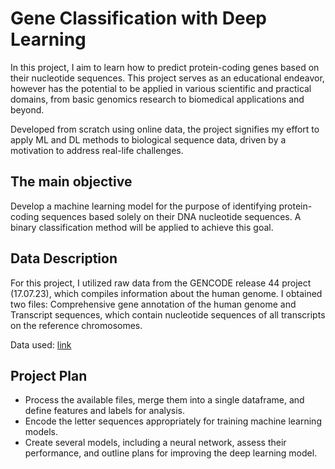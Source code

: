 # Gene Classification with Deep Learning

In this project, I aim to learn how to predict protein-coding genes based on their nucleotide sequences. This project serves as an educational endeavor, however has the potential to be applied in various scientific and practical domains, from basic genomics research to biomedical applications and beyond.

Developed from scratch using online data, the project signifies my effort to apply ML and DL methods to biological sequence data, driven by a motivation to address real-life challenges.

## The main objective
Develop a machine learning model for the purpose of identifying protein-coding sequences based solely on their DNA nucleotide sequences. A binary classification method will be applied to achieve this goal.


## Data Description
For this project, I utilized raw data from the GENCODE release 44 project (17.07.23), which compiles information about the human genome. I obtained two files: Comprehensive gene annotation of the human genome and Transcript sequences, which contain nucleotide sequences of all transcripts on the reference chromosomes.

Data used: [link](https://drive.google.com/drive/folders/1cdCAQWyaxeAg5JCwq4XQ7ogCzQIjbf9B?usp=sharing)

## Project Plan
- Process the available files, merge them into a single dataframe, and define features and labels for analysis.
- Encode the letter sequences appropriately for training machine learning models.
- Create several models, including a neural network, assess their performance, and outline plans for improving the deep learning model.

